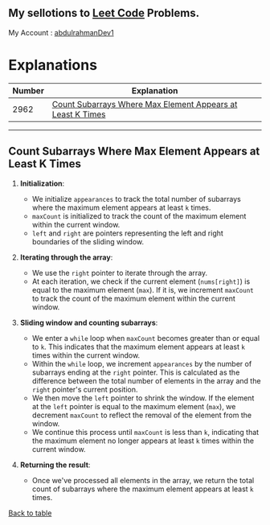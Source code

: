 ## My sellotions to [Leet Code](https://leetcode.com/) Problems.
My Account : [abdulrahmanDev1](https://leetcode.com/abdulrahmanDev1/)



# Explanations

| Number | Explanation |
| ------ | ----------- |
| 2962   | [Count Subarrays Where Max Element Appears at Least K Times](#count-subarrays-where-max-element-appears-at-least-k-times) |

---

## Count Subarrays Where Max Element Appears at Least K Times

1. **Initialization**: 
   - We initialize `appearances` to track the total number of subarrays where the maximum element appears at least `k` times.
   - `maxCount` is initialized to track the count of the maximum element within the current window.
   - `left` and `right` are pointers representing the left and right boundaries of the sliding window.

2. **Iterating through the array**:
   - We use the `right` pointer to iterate through the array.
   - At each iteration, we check if the current element (`nums[right]`) is equal to the maximum element (`max`). If it is, we increment `maxCount` to track the count of the maximum element within the current window.

3. **Sliding window and counting subarrays**:
   - We enter a `while` loop when `maxCount` becomes greater than or equal to `k`. This indicates that the maximum element appears at least `k` times within the current window.
   - Within the `while` loop, we increment `appearances` by the number of subarrays ending at the `right` pointer. This is calculated as the difference between the total number of elements in the array and the `right` pointer's current position.
   - We then move the `left` pointer to shrink the window. If the element at the `left` pointer is equal to the maximum element (`max`), we decrement `maxCount` to reflect the removal of the element from the window.
   - We continue this process until `maxCount` is less than `k`, indicating that the maximum element no longer appears at least `k` times within the current window.

4. **Returning the result**:
   - Once we've processed all elements in the array, we return the total count of subarrays where the maximum element appears at least `k` times.

[Back to table](#explanations)
